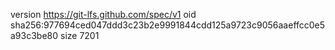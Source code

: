 version https://git-lfs.github.com/spec/v1
oid sha256:977694ced047ddd3c23b2e9991844cdd125a9723c9056aaeffcc0e5a93c3be80
size 7201
